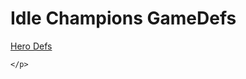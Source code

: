 <!DOCTYPE html>
<html>
  <head>
      <meta charset="utf-8">
      <title>Idle Champions GameDefs</title>
  </head>
  <body>
    <h1>Idle Champions GameDefs</h1>
    <p>
      <a href="GameDefs/hero_defs.json">Hero Defs</a>

    </p>
  </body>
</html>
